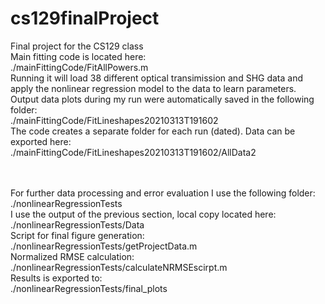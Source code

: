 # cs129finalProject
Final project for the CS129 class
<br />
Main fitting code is located here:<br />
./mainFittingCode/FitAllPowers.m<br />
Running it will load 38 different optical transimission and SHG data and apply the nonlinear regression model to the data to learn parameters. Output data plots during my run were automatically saved in the following folder:<br />
./mainFittingCode/FitLineshapes20210313T191602<br />
The code creates a separate folder for each run (dated). Data can be exported here:<br />
./mainFittingCode/FitLineshapes20210313T191602/AllData2<br />
<br /><br />

For further data processing and error evaluation I use the following folder:<br />
./nonlinearRegressionTests<br />
I use the output of the previous section, local copy located here:<br />
./nonlinearRegressionTests/Data<br />
Script for final figure generation:<br />
./nonlinearRegressionTests/getProjectData.m<br />
Normalized RMSE calculation:<br />
./nonlinearRegressionTests/calculateNRMSEscirpt.m<br />
Results is exported to:<br />
./nonlinearRegressionTests/final_plots<br />

